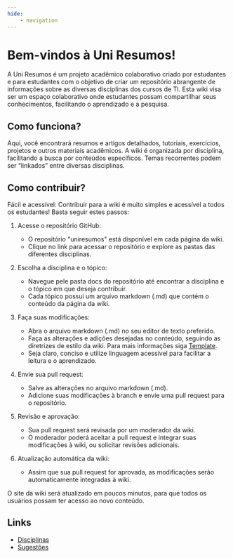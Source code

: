 ```yaml
---
hide:
    - navigation
---
```

# Bem-vindos à Uni Resumos!

A Uni Resumos é um projeto acadêmico colaborativo criado por estudantes e para estudantes com o objetivo de criar um repositório abrangente de informações sobre as diversas disciplinas dos cursos de TI. Esta wiki visa ser um espaço colaborativo onde estudantes possam compartilhar seus conhecimentos, facilitando o aprendizado e a pesquisa.

## Como funciona?

Aqui, você encontrará resumos e artigos detalhados, tutoriais, exercícios, projetos e outros materiais acadêmicos. A wiki é organizada por disciplina, facilitando a busca por conteúdos específicos. Temas recorrentes podem ser “linkados” entre diversas disciplinas.

## Como contribuir?

Fácil e acessível:
Contribuir para a wiki é muito simples e acessível a todos os estudantes! Basta seguir estes passos:

1. Acesse o repositório GitHub:

    + O repositório "uniresumos" está disponível em cada página da wiki.
    + Clique no link para acessar o repositório e explore as pastas das diferentes disciplinas.

2. Escolha a disciplina e o tópico:

    + Navegue pele pasta docs do repositório até encontrar a disciplina e o tópico em que deseja contribuir.
    + Cada tópico possui um arquivo markdown (.md) que contém o conteúdo da página da wiki.

3. Faça suas modificações:
    + Abra o arquivo markdown (.md) no seu editor de texto preferido.
    + Faça as alterações e adições desejadas no conteúdo, seguindo as diretrizes de estilo da wiki. Para mais informações siga [Template](/docs/Disciplinas/Redes%20I/Camada%20de%20Transporte/tcp.md).
    + Seja claro, conciso e utilize linguagem acessível para facilitar a leitura e o aprendizado.

4. Envie sua pull request:
    + Salve as alterações no arquivo markdown (.md).
    + Adicione suas modificações à branch e envie uma pull request para o repositório.

5. Revisão e aprovação:
    + Sua pull request será revisada por um moderador da wiki.
    + O moderador poderá aceitar a pull request e integrar suas modificações à wiki, ou solicitar revisões adicionais.

6. Atualização automática da wiki:
    + Assim que sua pull request for aprovada, as modificações serão automaticamente integradas à wiki.

O site da wiki será atualizado em poucos minutos, para que todos os usuários possam ter acesso ao novo conteúdo.

## Links

+ [Disciplinas](Disciplinas/index.md)
+ [Sugestões](https://github.com/eduardoschulz/uniresumos/discussions/categories/ideas)


